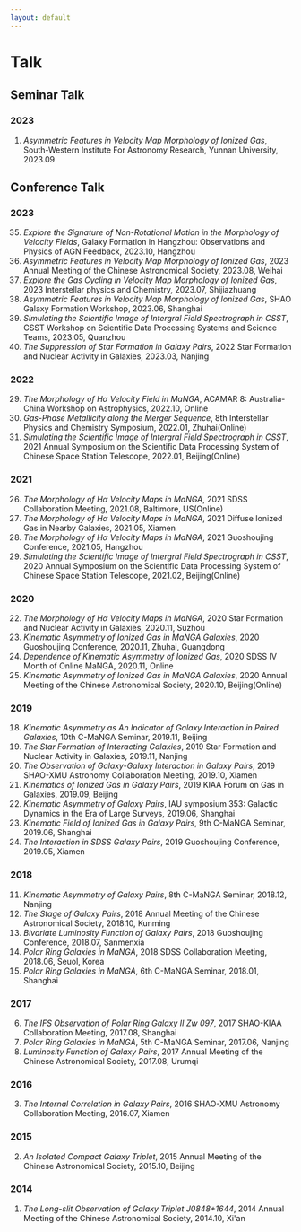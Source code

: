 ```yaml
---
layout: default
---
```


# Talk

## Seminar Talk

### 2023

1. *Asymmetric Features in Velocity Map Morphology of Ionized Gas*, South-Western Institute For Astronomy Research, Yunnan University, 2023.09

## Conference Talk

### 2023

35. *Explore the Signature of Non-Rotational Motion in the Morphology of Velocity Fields*, Galaxy Formation in Hangzhou: Observations and Physics of AGN Feedback, 2023.10, Hangzhou
34. *Asymmetric Features in Velocity Map Morphology of Ionized Gas*, 2023 Annual Meeting of the Chinese Astronomical Society, 2023.08, Weihai
33. *Explore the Gas Cycling in Velocity Map Morphology of Ionized Gas*, 2023 Interstellar physics and Chemistry, 2023.07, Shijiazhuang
32. *Asymmetric Features in Velocity Map Morphology of Ionized Gas*, SHAO Galaxy Formation Workshop, 2023.06, Shanghai
31. *Simulating the Scientific Image of Intergral Field Spectrograph in CSST*, CSST Workshop on Scientific Data Processing Systems and Science Teams, 2023.05, Quanzhou
30. *The Suppression of Star Formation in Galaxy Pairs*, 2022 Star Formation and Nuclear Activity in Galaxies, 2023.03, Nanjing

### 2022

29. *The Morphology of Hα Velocity Field in MaNGA*, ACAMAR 8: Australia-China Workshop on Astrophysics, 2022.10, Online
28. *Gas-Phase Metallicity along the Merger Sequence*, 8th Interstellar Physics and Chemistry Symposium, 2022.01, Zhuhai(Online)
27. *Simulating the Scientific Image of Intergral Field Spectrograph in CSST*, 2021 Annual Symposium on the Scientific Data Processing System of Chinese Space Station Telescope, 2022.01, Beijing(Online)

### 2021

26. *The Morphology of Hα Velocity Maps in MaNGA*, 2021 SDSS Collaboration Meeting, 2021.08, Baltimore, US(Online)
25. *The Morphology of Hα Velocity Maps in MaNGA*, 2021 Diffuse Ionized Gas in Nearby Galaxies, 2021.05, Xiamen
24. *The Morphology of Hα Velocity Maps in MaNGA*, 2021 Guoshoujing Conference, 2021.05, Hangzhou
23. *Simulating the Scientific Image of Intergral Field Spectrograph in CSST*, 2020 Annual Symposium on the Scientific Data Processing System of Chinese Space Station Telescope, 2021.02, Beijing(Online)

### 2020

22. *The Morphology of Hα Velocity Maps in MaNGA*, 2020 Star Formation and Nuclear Activity in Galaxies, 2020.11, Suzhou
21. *Kinematic Asymmetry of Ionized Gas in MaNGA Galaxies*, 2020 Guoshoujing Conference, 2020.11, Zhuhai, Guangdong
20. *Dependence of Kinematic Asymmetry of Ionized Gas*, 2020 SDSS IV Month of Online MaNGA, 2020.11, Online
19. *Kinematic Asymmetry of Ionized Gas in MaNGA Galaxies*, 2020 Annual Meeting of the Chinese Astronomical Society, 2020.10, Beijing(Online)

### 2019

18. *Kinematic Asymmetry as An Indicator of Galaxy Interaction in Paired Galaxies*, 10th C-MaNGA Seminar, 2019.11, Beijing
17. *The Star Formation of Interacting Galaxies*, 2019 Star Formation and Nuclear Activity in Galaxies, 2019.11, Nanjing
16. *The Observation of Galaxy-Galaxy Interaction in Galaxy Pairs*, 2019 SHAO-XMU Astronomy Collaboration Meeting, 2019.10, Xiamen
15. *Kinematics of Ionized Gas in Galaxy Pairs*, 2019 KIAA Forum on Gas in Galaxies, 2019.09, Beijing
14. *Kinematic Asymmetry of Galaxy Pairs*, IAU symposium 353: Galactic Dynamics in the Era of Large Surveys, 2019.06, Shanghai
13. *Kinematic Field of Ionized Gas in Galaxy Pairs*, 9th C-MaNGA Seminar, 2019.06, Shanghai
12. *The Interaction in SDSS Galaxy Pairs*, 2019 Guoshoujing Conference, 2019.05, Xiamen

### 2018

11. *Kinematic Asymmetry of Galaxy Pairs*, 8th C-MaNGA Seminar, 2018.12, Nanjing
10. *The Stage of Galaxy Pairs*, 2018 Annual Meeting of the Chinese Astronomical Society, 2018.10, Kunming
9. *Bivariate Luminosity Function of Galaxy Pairs*, 2018 Guoshoujing Conference, 2018.07, Sanmenxia
8. *Polar Ring Galaxies in MaNGA*, 2018 SDSS Collaboration Meeting, 2018.06, Seuol, Korea
7. *Polar Ring Galaxies in MaNGA*, 6th C-MaNGA Seminar, 2018.01, Shanghai

### 2017

6. *The IFS Observation of Polar Ring Galaxy II Zw 097*, 2017 SHAO-KIAA Collaboration Meeting, 2017.08, Shanghai
5. *Polar Ring Galaxies in MaNGA*, 5th C-MaNGA Seminar, 2017.06, Nanjing
4. *Luminosity Function of Galaxy Pairs*, 2017 Annual Meeting of the Chinese Astronomical Society, 2017.08, Urumqi

### 2016

3. *The Internal Correlation in Galaxy Pairs*, 2016 SHAO-XMU Astronomy Collaboration Meeting, 2016.07, Xiamen

### 2015

2. *An Isolated Compact Galaxy Triplet*, 2015 Annual Meeting of the Chinese Astronomical Society, 2015.10, Beijing

### 2014

1. *The Long-slit Observation of Galaxy Triplet J0848+1644*, 2014 Annual Meeting of the Chinese Astronomical Society, 2014.10, Xi'an